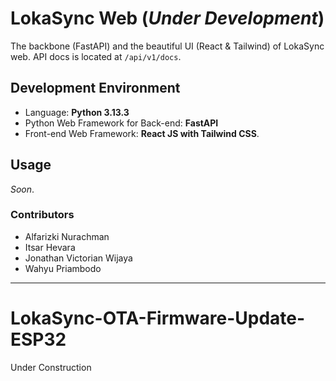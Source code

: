 # LokaSync Web (*Under Development*)

The backbone (FastAPI) and the beautiful UI (React & Tailwind) of LokaSync web. API docs is located at `/api/v1/docs`.

## Development Environment

- Language: **Python 3.13.3**
- Python Web Framework for Back-end: **FastAPI**
- Front-end Web Framework: **React JS with Tailwind CSS**.

## Usage

*Soon*.

### Contributors

- Alfarizki Nurachman
- Itsar Hevara
- Jonathan Victorian Wijaya
- Wahyu Priambodo

---

# LokaSync-OTA-Firmware-Update-ESP32
Under Construction